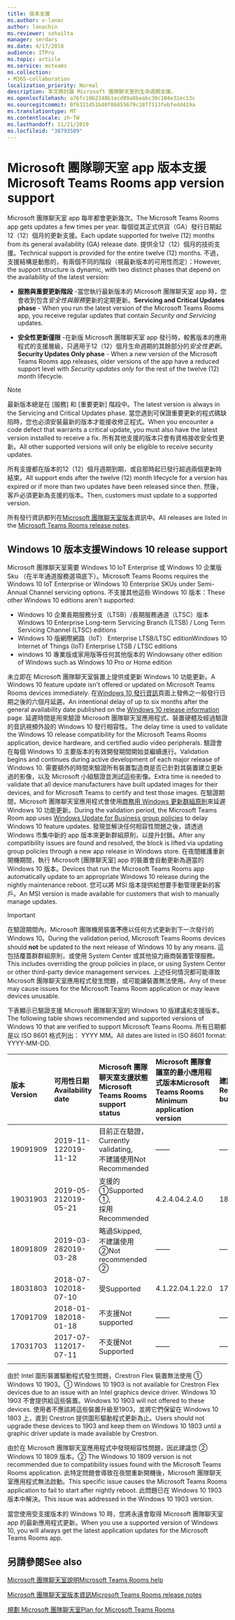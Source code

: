 ```yaml
---
title: 版本支援
ms.author: v-lanac
author: lanachin
ms.reviewer: sohailta
manager: serdars
ms.date: 4/17/2018
audience: ITPro
ms.topic: article
ms.service: msteams
ms.collection:
- M365-collaboration
localization_priority: Normal
description: 本文將討論 Microsoft 團隊聊天室的生命週期支援。
ms.openlocfilehash: a76fc10b2348b1ecd89a8beabc30c104e32ec13c
ms.sourcegitcommit: 0f6321d51b40f06855679c18f7313febfedd419a
ms.translationtype: MT
ms.contentlocale: zh-TW
ms.lasthandoff: 11/21/2019
ms.locfileid: "38793509"
---
```

# <a name="microsoft-teams-rooms-app-version-support"></a><span data-ttu-id="492a0-103">Microsoft 團隊聊天室 app 版本支援</span><span class="sxs-lookup"><span data-stu-id="492a0-103">Microsoft Teams Rooms app version support</span></span>
 
<span data-ttu-id="492a0-104">Microsoft 團隊聊天室 app 每年都會更新幾次。</span><span class="sxs-lookup"><span data-stu-id="492a0-104">The Microsoft Teams Rooms app gets updates a few times per year.</span></span> <span data-ttu-id="492a0-105">每個從其正式供貨（GA）發行日期起12（12）個月的更新支援。</span><span class="sxs-lookup"><span data-stu-id="492a0-105">Each update supported for twelve (12) months from its general availability (GA) release date.</span></span> <span data-ttu-id="492a0-106">提供全12（12）個月的技術支援。</span><span class="sxs-lookup"><span data-stu-id="492a0-106">Technical support is provided for the entire twelve (12) months.</span></span> <span data-ttu-id="492a0-107">不過，支援結構是動態的，有兩個不同的階段（視最新版本的可用性而定）：</span><span class="sxs-lookup"><span data-stu-id="492a0-107">However, the support structure is dynamic, with two distinct phases that depend on the availability of the latest version:</span></span>

- <span data-ttu-id="492a0-108">**服務與重要更新階段** \-當您執行最新版本的 Microsoft 團隊聊天室 app 時，您會收到包含*安全性與服務*更新的定期更新。</span><span class="sxs-lookup"><span data-stu-id="492a0-108">**Servicing and Critical Updates phase** \- When you run the latest version of the Microsoft Teams Rooms app, you receive regular updates that contain *Security and Servicing* updates.</span></span>

- <span data-ttu-id="492a0-109">**安全性更新僅限** \-在新版 Microsoft 團隊聊天室 app 發行時，較舊版本的應用程式的支援層級，只適用于12（12）個月生命週期的其餘部分的*安全性更新*。</span><span class="sxs-lookup"><span data-stu-id="492a0-109">**Security Updates Only phase** \- When a new version of the Microsoft Teams Rooms app releases, older versions of the app have a reduced support level with *Security updates only* for the rest of the twelve (12) month lifecycle.</span></span>

> [!NOTE]
> <span data-ttu-id="492a0-110">最新版本總是在 [服務] 和 [重要更新] 階段中。</span><span class="sxs-lookup"><span data-stu-id="492a0-110">The latest version is always in the Servicing and Critical Updates phase.</span></span> <span data-ttu-id="492a0-111">當您遇到可保證重要更新的程式碼缺陷時，您也必須安裝最新的版本才能接收修正程式。</span><span class="sxs-lookup"><span data-stu-id="492a0-111">When you encounter a code defect that warrants a critical update, you must also have the latest version installed to receive a fix.</span></span> <span data-ttu-id="492a0-112">所有其他支援的版本只會有資格接收安全性更新。</span><span class="sxs-lookup"><span data-stu-id="492a0-112">All other supported versions will only be eligible to receive security updates.</span></span>

<span data-ttu-id="492a0-113">所有支援都在版本的12（12）個月週期到期，或自那時起已發行超過兩個更新時結束。</span><span class="sxs-lookup"><span data-stu-id="492a0-113">All support ends after the twelve (12) month lifecycle for a version has expired or if more than two updates have been released since then.</span></span> <span data-ttu-id="492a0-114">然後，客戶必須更新為支援的版本。</span><span class="sxs-lookup"><span data-stu-id="492a0-114">Then, customers must update to a supported version.</span></span>

<span data-ttu-id="492a0-115">所有發行資訊都列在[Microsoft 團隊聊天室版本](srs2-release-note.md)資訊中。</span><span class="sxs-lookup"><span data-stu-id="492a0-115">All releases are listed in the [Microsoft Teams Rooms release notes](srs2-release-note.md).</span></span>

## <a name="windows-10-release-support"></a><span data-ttu-id="492a0-116">Windows 10 版本支援</span><span class="sxs-lookup"><span data-stu-id="492a0-116">Windows 10 release support</span></span>

<span data-ttu-id="492a0-117">Microsoft 團隊聊天室需要 Windows 10 IoT Enterprise 或 Windows 10 企業版 Sku （在半年通道服務選項底下）。</span><span class="sxs-lookup"><span data-stu-id="492a0-117">Microsoft Teams Rooms requires the  Windows 10 IoT Enterprise or Windows 10 Enterprise SKUs under Semi-Annual Channel servicing options.</span></span> <span data-ttu-id="492a0-118">不支援其他這些 Windows 10 版本：</span><span class="sxs-lookup"><span data-stu-id="492a0-118">These other Windows 10 editions aren't supported:</span></span>

- <span data-ttu-id="492a0-119">Windows 10 企業長期服務分支（LTSB）/長期服務通道（LTSC）版本</span><span class="sxs-lookup"><span data-stu-id="492a0-119">Windows 10 Enterprise Long-term Servicing Branch (LTSB) / Long Term Servicing Channel (LTSC) editions</span></span>
- <span data-ttu-id="492a0-120">Windows 10 版網際網路（IoT） Enterprise LTSB/LTSC edition</span><span class="sxs-lookup"><span data-stu-id="492a0-120">Windows 10 Internet of Things (IoT) Enterprise LTSB / LTSC editions</span></span>
- <span data-ttu-id="492a0-121">windows 10 專業版或家用版等任何其他版本的 Windows</span><span class="sxs-lookup"><span data-stu-id="492a0-121">any other edition of Windows such as Windows 10 Pro or Home edition</span></span>

<span data-ttu-id="492a0-122">未立即在 Microsoft 團隊聊天室裝置上提供或更新 Windows 10 功能更新。</span><span class="sxs-lookup"><span data-stu-id="492a0-122">A Windows 10 feature update isn't offered or updated on Microsoft Teams Rooms devices immediately.</span></span> <span data-ttu-id="492a0-123">在[Windows 10 發行資訊](https://docs.microsoft.com/windows/release-information/)頁面上發佈之一般發行日期之後的六個月延遲。</span><span class="sxs-lookup"><span data-stu-id="492a0-123">An intentional delay of up to six months after the general availability date published on the [Windows 10 release information](https://docs.microsoft.com/windows/release-information/) page.</span></span> <span data-ttu-id="492a0-124">延遲時間是用來驗證 Microsoft 團隊聊天室應用程式、裝置硬體及經過驗證的音訊視頻外設的 Windows 10 發行相容性。</span><span class="sxs-lookup"><span data-stu-id="492a0-124">The delay time is used to validate the Windows 10 release compatibility for the Microsoft Teams Rooms application, device hardware, and certified audio video peripherals.</span></span> <span data-ttu-id="492a0-125">驗證會在每個 Windows 10 主要版本的有效開發期間開始並繼續進行。</span><span class="sxs-lookup"><span data-stu-id="492a0-125">Validation begins and continues during active development of each major release of Windows 10.</span></span> <span data-ttu-id="492a0-126">需要額外的時間來驗證所有裝置製造商是否已針對其裝置建立更新過的影像，以及 Microsoft 小組驗證並測試這些影像。</span><span class="sxs-lookup"><span data-stu-id="492a0-126">Extra time is needed to validate that all device manufacturers have built updated images for their devices, and for Microsoft Teams to certify and test those images.</span></span> <span data-ttu-id="492a0-127">在驗證期間，Microsoft 團隊聊天室應用程式會使用[商務用 Windows 更新群組原則](https://docs.microsoft.com/windows/deployment/update/waas-manage-updates-wufb)來延遲 Windows 10 功能更新。</span><span class="sxs-lookup"><span data-stu-id="492a0-127">During the validation period, the Microsoft Teams Room app  uses  [Windows Update for Business group policies](https://docs.microsoft.com/windows/deployment/update/waas-manage-updates-wufb) to delay Windows 10 feature updates.</span></span> <span data-ttu-id="492a0-128">發現並解決任何相容性問題之後，請透過 Windows 市集中新的 app 版本來更新群組原則，以提升封鎖。</span><span class="sxs-lookup"><span data-stu-id="492a0-128">After any compatibility issues are found and resolved, the block is lifted via updating group policies through a new app release in Windows store.</span></span> <span data-ttu-id="492a0-129">在夜間維護重新開機期間，執行 Microsoft [團隊聊天室] app 的裝置會自動更新為適當的 Windows 10 版本。</span><span class="sxs-lookup"><span data-stu-id="492a0-129">Devices that run the Microsoft Teams Rooms app automatically update to an appropriate Windows 10 release during the nightly maintenance reboot.</span></span> <span data-ttu-id="492a0-130">您可以將 MSI 版本提供給想要手動管理更新的客戶。</span><span class="sxs-lookup"><span data-stu-id="492a0-130">An MSI version is made available for customers that wish to manually manage updates.</span></span>  

> [!IMPORTANT]
> <span data-ttu-id="492a0-131">在驗證期間內，Microsoft 團隊機房裝置**不**應以任何方式更新到下一次發行的 Windows 10。</span><span class="sxs-lookup"><span data-stu-id="492a0-131">During the validation period, Microsoft Teams Rooms devices should **not** be updated to the next release of Windows 10 by any means.</span></span> <span data-ttu-id="492a0-132">這包括覆蓋群群組原則，或使用 System Center 或其他協力廠商裝置管理服務。</span><span class="sxs-lookup"><span data-stu-id="492a0-132">This includes overriding the group policies in place, or using System Center or other third-party device management services.</span></span> <span data-ttu-id="492a0-133">上述任何情況都可能導致 Microsoft 團隊聊天室應用程式發生問題，或可能讓裝置無法使用。</span><span class="sxs-lookup"><span data-stu-id="492a0-133">Any of these may cause issues for the Microsoft Teams Room application or may leave devices unusable.</span></span>  

<span data-ttu-id="492a0-134">下表顯示已驗證支援 Microsoft 團隊聊天室的 Windows 10 版建議和支援版本。</span><span class="sxs-lookup"><span data-stu-id="492a0-134">The following table shows recommended and supported versions of Windows 10 that are verified to support Microsoft Teams Rooms.</span></span> <span data-ttu-id="492a0-135">所有日期都是以 ISO 8601 格式列出： YYYY MM。</span><span class="sxs-lookup"><span data-stu-id="492a0-135">All dates are listed in ISO 8601 format: YYYY-MM-DD.</span></span>

|<span data-ttu-id="492a0-136">版本</span><span class="sxs-lookup"><span data-stu-id="492a0-136">Version</span></span>  |<span data-ttu-id="492a0-137">可用性日期</span><span class="sxs-lookup"><span data-stu-id="492a0-137">Availability date</span></span>   |<span data-ttu-id="492a0-138">Microsoft 團隊聊天室支援狀態</span><span class="sxs-lookup"><span data-stu-id="492a0-138">Microsoft Teams Rooms support status</span></span>   |<span data-ttu-id="492a0-139">Microsoft 團隊會議室的最小應用程式版本</span><span class="sxs-lookup"><span data-stu-id="492a0-139">Microsoft Teams Rooms Minimum application version</span></span> | <span data-ttu-id="492a0-140">建議的作業系統組建</span><span class="sxs-lookup"><span data-stu-id="492a0-140">Recommended OS build</span></span>  |
|:---  |:---       |:---                                  |:---     |:---     |
| <span data-ttu-id="492a0-141">1909</span><span class="sxs-lookup"><span data-stu-id="492a0-141">1909</span></span> |<span data-ttu-id="492a0-142">2019-11-12</span><span class="sxs-lookup"><span data-stu-id="492a0-142">2019-11-12</span></span> |<span data-ttu-id="492a0-143">目前正在驗證，</span><span class="sxs-lookup"><span data-stu-id="492a0-143">Currently validating,</span></span> <br/><span data-ttu-id="492a0-144">不建議使用</span><span class="sxs-lookup"><span data-stu-id="492a0-144">Not Recommended</span></span>|<span data-ttu-id="492a0-145">&#x2014;</span><span class="sxs-lookup"><span data-stu-id="492a0-145">&#x2014;</span></span> |<span data-ttu-id="492a0-146">&#x2014;</span><span class="sxs-lookup"><span data-stu-id="492a0-146">&#x2014;</span></span> |
| <span data-ttu-id="492a0-147">1903</span><span class="sxs-lookup"><span data-stu-id="492a0-147">1903</span></span> |<span data-ttu-id="492a0-148">2019-05-21</span><span class="sxs-lookup"><span data-stu-id="492a0-148">2019-05-21</span></span> |<span data-ttu-id="492a0-149">支援的 &#x2780;</span><span class="sxs-lookup"><span data-stu-id="492a0-149">Supported &#x2780;,</span></span> <br/><span data-ttu-id="492a0-150">採用</span><span class="sxs-lookup"><span data-stu-id="492a0-150">Recommended</span></span>  |<span data-ttu-id="492a0-151">4.2.4.0</span><span class="sxs-lookup"><span data-stu-id="492a0-151">4.2.4.0</span></span> |<span data-ttu-id="492a0-152">18362.356</span><span class="sxs-lookup"><span data-stu-id="492a0-152">18362.356</span></span> |
| <span data-ttu-id="492a0-153">1809</span><span class="sxs-lookup"><span data-stu-id="492a0-153">1809</span></span> |<span data-ttu-id="492a0-154">2019-03-28</span><span class="sxs-lookup"><span data-stu-id="492a0-154">2019-03-28</span></span> |<span data-ttu-id="492a0-155">略過</span><span class="sxs-lookup"><span data-stu-id="492a0-155">Skipped,</span></span> <br/><span data-ttu-id="492a0-156">不建議使用 &#x2781;</span><span class="sxs-lookup"><span data-stu-id="492a0-156">Not recommended &#x2781;</span></span>|<span data-ttu-id="492a0-157">&#x2014;</span><span class="sxs-lookup"><span data-stu-id="492a0-157">&#x2014;</span></span> |<span data-ttu-id="492a0-158">&#x2014;</span><span class="sxs-lookup"><span data-stu-id="492a0-158">&#x2014;</span></span> |
| <span data-ttu-id="492a0-159">1803</span><span class="sxs-lookup"><span data-stu-id="492a0-159">1803</span></span> |<span data-ttu-id="492a0-160">2018-07-10</span><span class="sxs-lookup"><span data-stu-id="492a0-160">2018-07-10</span></span> |<span data-ttu-id="492a0-161">受</span><span class="sxs-lookup"><span data-stu-id="492a0-161">Supported</span></span>                             |<span data-ttu-id="492a0-162">4.1.22.0</span><span class="sxs-lookup"><span data-stu-id="492a0-162">4.1.22.0</span></span> |<span data-ttu-id="492a0-163">17134.191</span><span class="sxs-lookup"><span data-stu-id="492a0-163">17134.191</span></span>|
| <span data-ttu-id="492a0-164">1709</span><span class="sxs-lookup"><span data-stu-id="492a0-164">1709</span></span> |<span data-ttu-id="492a0-165">2018-01-18</span><span class="sxs-lookup"><span data-stu-id="492a0-165">2018-01-18</span></span> |<span data-ttu-id="492a0-166">不支援</span><span class="sxs-lookup"><span data-stu-id="492a0-166">Not supported</span></span>                         |<span data-ttu-id="492a0-167">&#x2014;</span><span class="sxs-lookup"><span data-stu-id="492a0-167">&#x2014;</span></span> |<span data-ttu-id="492a0-168">&#x2014;</span><span class="sxs-lookup"><span data-stu-id="492a0-168">&#x2014;</span></span> |
| <span data-ttu-id="492a0-169">1703</span><span class="sxs-lookup"><span data-stu-id="492a0-169">1703</span></span> |<span data-ttu-id="492a0-170">2017-07-11</span><span class="sxs-lookup"><span data-stu-id="492a0-170">2017-07-11</span></span> |<span data-ttu-id="492a0-171">不支援</span><span class="sxs-lookup"><span data-stu-id="492a0-171">Not Supported</span></span>                         |<span data-ttu-id="492a0-172">&#x2014;</span><span class="sxs-lookup"><span data-stu-id="492a0-172">&#x2014;</span></span> |<span data-ttu-id="492a0-173">&#x2014;</span><span class="sxs-lookup"><span data-stu-id="492a0-173">&#x2014;</span></span> |
||||||

<span data-ttu-id="492a0-174">由於 Intel 圖形裝置驅動程式發生問題，Crestron Flex 裝置無法使用 &#x2780; Windows 10 1903。</span><span class="sxs-lookup"><span data-stu-id="492a0-174">&#x2780; Windows 10 1903 is not available for Crestron Flex devices due to an issue with an Intel graphics device driver.</span></span> <span data-ttu-id="492a0-175">Windows 10 1903 不會提供給這些裝置。</span><span class="sxs-lookup"><span data-stu-id="492a0-175">Windows 10 1903 will not offered to these devices.</span></span> <span data-ttu-id="492a0-176">使用者不應該將這些裝置升級至1903，並將它們保留在 Windows 10 1803 上，直到 Crestron 提供圖形驅動程式更新為止。</span><span class="sxs-lookup"><span data-stu-id="492a0-176">Users should not upgrade these devices to 1903 and keep them on Windows 10 1803 until a graphic driver update is made available by Crestron.</span></span> 

<span data-ttu-id="492a0-177">由於在 Microsoft 團隊聊天室應用程式中發現相容性問題，因此建議您 &#x2781; Windows 10 1809 版本。</span><span class="sxs-lookup"><span data-stu-id="492a0-177">&#x2781; The Windows 10 1809 version is not recommended due to compatibility issues found with the Microsoft Teams Rooms application.</span></span> <span data-ttu-id="492a0-178">此特定問題會導致在夜間重新開機後，Microsoft 團隊聊天室應用程式無法啟動。</span><span class="sxs-lookup"><span data-stu-id="492a0-178">This specific issue causes the Microsoft Teams Rooms application to fail to start after nightly reboot.</span></span> <span data-ttu-id="492a0-179">此問題已在 Windows 10 1903 版本中解決。</span><span class="sxs-lookup"><span data-stu-id="492a0-179">This issue was addressed in the Windows 10 1903 version.</span></span>  

<span data-ttu-id="492a0-180">當您使用受支援版本的 Windows 10 時，您將永遠會取得 Microsoft 團隊聊天室 app 的最新應用程式更新。</span><span class="sxs-lookup"><span data-stu-id="492a0-180">When you use a supported version of Windows 10, you will always get the latest application updates for the Microsoft Teams Rooms app.</span></span>  

## <a name="see-also"></a><span data-ttu-id="492a0-181">另請參閱</span><span class="sxs-lookup"><span data-stu-id="492a0-181">See also</span></span>

[<span data-ttu-id="492a0-182">Microsoft 團隊聊天室說明</span><span class="sxs-lookup"><span data-stu-id="492a0-182">Microsoft Teams Rooms help</span></span>](https://support.office.com/article/Skype-Room-Systems-version-2-help-e667f40e-5aab-40c1-bd68-611fe0002ba2)

[<span data-ttu-id="492a0-183">Microsoft 團隊聊天室版本資訊</span><span class="sxs-lookup"><span data-stu-id="492a0-183">Microsoft Teams Rooms release notes</span></span>](srs2-release-note.md)

[<span data-ttu-id="492a0-184">規劃 Microsoft 團隊聊天室</span><span class="sxs-lookup"><span data-stu-id="492a0-184">Plan for Microsoft Teams Rooms</span></span>](skype-room-systems-v2-0.md)
